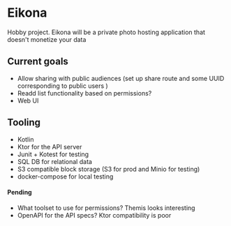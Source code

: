 # Eikona
Hobby project. Eikona will be a private photo hosting application that doesn't monetize your data

## Current goals
- Allow sharing with public audiences (set up share route and some UUID corresponding to public users )
- Readd list functionality based on permissions?
- Web UI

## Tooling

- Kotlin
- Ktor for the API server
- Junit + Kotest for testing
- SQL DB for relational data
- S3 compatible block storage (S3 for prod and Minio for testing)
- docker-compose for local testing

#### Pending
- What toolset to use for permissions? Themis looks interesting
- OpenAPI for the API specs? Ktor compatibility is poor
